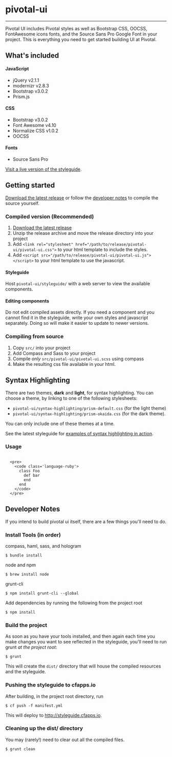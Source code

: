# pivotal-ui

***

Pivotal UI includes Pivotal styles as well as Bootstrap CSS, OOCSS, FontAwesome icons fonts, and the Source Sans Pro Google Font in your project. This is everything you need to get started building UI at Pivotal.

## What's included

#### JavaScript
- jQuery v2.1.1
- modernizr v2.8.3
- Bootstrap v3.0.2
- Prism.js

#### CSS
- Bootstrap v3.0.2
- Font Awesome v4.10
- Normalize CSS v1.0.2
- OOCSS

#### Fonts
- Source Sans Pro

[Visit a live version of the styleguide](http://styleguide.cfapps.io).


## Getting started

[Download the latest release](https://github.com/pivotal-cf/pivotal-ui/releases) or follow the [developer notes](#developer-notes) to compile the source yourself.

### Compiled version (Recommended)

1. [Download the latest release](https://github.com/pivotal-cf/pivotal-ui/releases)
1. Unzip the release archive and move the release directory into your project
1. Add `<link rel="stylesheet" href="/path/to/release/pivotal-ui/pivotal-ui.css">` to your html template to include the styles.
1. Add `<script src="/path/to/release/pivotal-ui/pivotal-ui.js"></script>` to your html template to use the javascript.

#### Styleguide

Host `pivotal-ui/styleguide/` with a web server to view the available components.

#### Editing components

Do not edit compiled assets directly. If you need a component and you cannot find it in the styleguide, write your own styles and javascript separately. Doing so will make it easier to update to newer versions.


### Compiling from source

1. Copy `src/` into your project
2. Add Compass and Sass to your project
2. Compile *only* `src/pivotal-ui/pivotal-ui.scss` using compass 
3. Make the resulting css file available in your html.

## Syntax Highlighting

There are two themes, **dark** and **light**, for syntax highlighting. You can choose a theme, by linking to one of the following stylesheets:

* `pivotal-ui/syntax-highlighting/prism-default.css` (for the light theme)
* `pivotal-ui/syntax-highlighting/prism-okaida.css` (for the dark theme). 

You can only include one of these themes at a time.

See the latest styleguide for [examples of syntax highlighting in action](http://styleguide.cfapps.io/all.html#code).

### Usage

```

  <pre>
	<code class='language-ruby'>
	  class Foo
	    def bar
	    end
	  end
	</code>
  </pre>

```




## Developer Notes

If you intend to build pivotal ui itself, there are a few things you'll need to do.

### Install Tools (in order)

compass, haml, sass, and hologram

    $ bundle install

node and npm

    $ brew install node
    
grunt-cli 

    $ npm install grunt-cli --global

Add dependencies by running the following from the project root

    $ npm install

### Build the project

As soon as you have your tools installed, and then again each time you make changes you want to see reflected in the styleguide, you'll need to run grunt _at the project root_:

    $ grunt

This will create the `dist/` directory that will house the compiled resources and the styleguide.

### Pushing the styleguide to cfapps.io

After building, in the project root directory, run 

    $ cf push -f manifest.yml

This will deploy to <http://styleguide.cfapps.io>.

### Cleaning up the dist/ directory

You may (rarely!) need to clear out all the compiled files. 

    $ grunt clean



